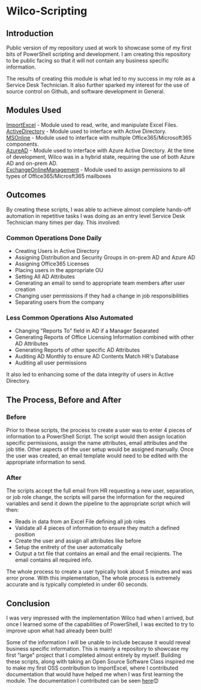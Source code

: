 # Wilco-Scripting
## Introduction
Public version of my repository used at work to showcase some of my first bits of PowerShell scripting and development. I am creating this repository to be public facing so that it will not contain any business specific information.  
  
The results of creating this module is what led to my success in my role as a Service Desk Technician. It also further sparked my interest for the use of source control on Github, and software development in General. 
## Modules Used
[ImportExcel](https://github.com/dfinke/ImportExcel) - Module used to read, write, and manipulate Excel Files.  
[ActiveDirectory](https://docs.microsoft.com/en-us/powershell/module/activedirectory/?view=windowsserver2019-ps) - Module used to interface with Active Directory.  
[MSOnline](https://www.powershellgallery.com/packages/MSOnline/1.1.183.66) - Module used to interface with multiple Office365/Microsoft365 components.  
[AzureAD](https://docs.microsoft.com/en-us/powershell/module/azuread/?view=azureadps-2.0) - Module used to interface with Azure Active Directory. At the time of development, Wilco was in a hybrid state, requiring the use of both Azure AD and on-prem AD.  
[ExchangeOnlineManagement](https://www.powershellgallery.com/packages/ExchangeOnlineManagement/2.0.5) - Module used to assign permissions to all types of Office365/Microsft365 mailboxes
## Outcomes  
By creating these scripts, I was able to achieve almost complete hands-off automation in repetitive tasks I was doing as an entry level Service Desk Technician many times per day. This involved:  
### Common Operations Done Daily
- Creating Users in Active Directory
- Assigning Distribution and Security Groups in on-prem AD and Azure AD
- Assigning Office365 Licenses
- Placing users in the appropriate OU
- Setting All AD Attributes
- Generating an email to send to appropriate team members after user creation
- Changing user permissions if they had a change in job responsibilities
- Separating users from the company
### Less Common Operations Also Automated
- Changing "Reports To" field in AD if a Manager Separated
- Generating Reports of Office Licensing Information combined with other AD Attributes
- Generating Reports of other specific AD Attributes
- Auditing AD Monthly to ensure AD Contents Match HR's Database  
- Auditing all user permissions

It also led to enhancing some of the data integrity of users in Active Directory.

## The Process, Before and After
### Before
Prior to these scripts, the process to create a user was to enter 4 pieces of information to a PowerShell Script. The script would then assign location specific permissions, assign the name attributes, email attributes and the job title. Other aspects of the user setup would be assigned manually. Once the user was created, an email template would need to be edited with the appropriate information to send.
### After
The scripts accept the full email from HR requesting a new user, separation, or job role change, the scripts will parse the information for the required variables and send it down the pipeline to the appropriate script which will then:
- Reads in data from an Excel File defining all job roles 
- Validate all 4 pieces of information to ensure they match a defined position
- Create the user and assign all attributes like before
- Setup the enitrety of the user automatically
- Output a txt file that contains an email and the email recipients. The email contains all required info.

The whole process to create a user typically took about 5 minutes and was error prone. With this implementation, The whole process is extremely accurate and is typically completed in under 60 seconds.

## Conclusion
I was very impressed with the implementation Wilco had when I arrived, but once I learned some of the capabilities of PowerShell, I was excited to try to improve upon what had already been built!  

Some of the information I will be unable to include because it would reveal business specific information. This is mainly a repository to showcase my first "large" project that I completed almost entirely by myself. Building these scripts, along with taking an Open Source Software Class inspired me to make my first OSS contribution to ImportExcel, where I contributed documentation that would have helped me when I was first learning the module. The documentation I contributed can be seen [here](https://github.com/dfinke/ImportExcel/tree/master/FAQ)😊